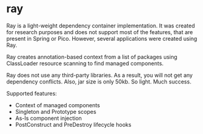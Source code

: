 # ray
Ray is a light-weight dependency container implementation. It was created for research purposes 
and does not support most of the features, that are present in Spring or Pico. However, several applications were
created using Ray.

Ray creates annotation-based context from a list of packages using ClassLoader
resource scanning to find managed components.

Ray does not use any third-party libraries. As a result, you will not get
any dependency conflicts. Also, jar size is only 50kb. So light. Much success.

Supported features:
- Context of managed components
- Singleton and Prototype scopes
- As-Is component injection
- PostConstruct and PreDestroy lifecycle hooks
